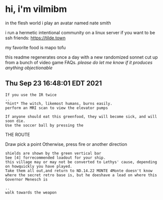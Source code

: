 # hi, i'm vilmibm

in the flesh world i play an avatar named nate smith

i run a hermetic intentional community on a linux server if you want to be ssh friends: https://tilde.town

my favorite food is mapo tofu

this readme regenerates once a day with a new randomized sonnet cut up from a bunch of video game FAQs.
_please do let me know if it produces anything objectionable_

## Thu Sep 23 16:48:01 EDT 2021

    If you use the IR twice
    ..
    *hint* The witch, likemost humans, burns easily.
    perform an MRI scan to view the elevator pumps
    
    If anyone should eat this greenfood, they will become sick, and will soon die.
    Use the soccer ball by pressing the
      THE ROUTE  Draw pick a point
    Otherwise, press fire or another direction
    
    shields are shown by the green vertical bar
    See [4] forrecommended loadout for your ship.
    this village may or may not be converted to Lethys' cause, depending on howquickly you have played.
    Take them all out,and return to ND.14.22 MONTE 4Monte doesn't know where the secret retro base is, but he doeshave a lead on where this Governor Menesch is
    
    ..
    walk towards the weapon
